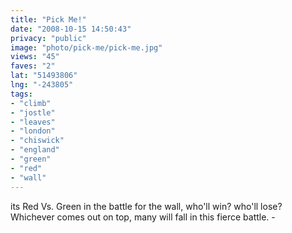 ```yaml
---
title: "Pick Me!"
date: "2008-10-15 14:50:43"
privacy: "public"
image: "photo/pick-me/pick-me.jpg"
views: "45"
faves: "2"
lat: "51493806"
lng: "-243805"
tags:
- "climb"
- "jostle"
- "leaves"
- "london"
- "chiswick"
- "england"
- "green"
- "red"
- "wall"
---
```

its Red Vs. Green in the battle for the wall, who'll win? who'll lose? Whichever comes out on top, many will fall in this fierce battle. - <a href="/photos/2008/10/15/pick-me"></a>
